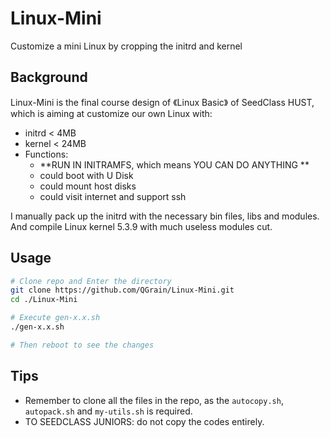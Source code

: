 # Linux-Mini
Customize a mini Linux by cropping the initrd and kernel

## Background

Linux-Mini is the final course design of 《Linux Basic》 of SeedClass HUST, which is aiming at customize our own Linux with:

- initrd < 4MB
- kernel < 24MB
- Functions:
  - **RUN IN INITRAMFS, which means YOU CAN DO ANYTHING **
  - could boot with U Disk
  - could mount host disks
  - could visit internet and support ssh

I manually pack up the initrd with the necessary bin files, libs and modules. And compile Linux kernel 5.3.9 with much useless modules cut.

## Usage

```bash
# Clone repo and Enter the directory
git clone https://github.com/QGrain/Linux-Mini.git
cd ./Linux-Mini

# Execute gen-x.x.sh
./gen-x.x.sh

# Then reboot to see the changes
```

## Tips

- Remember to clone all the files in the repo, as the `autocopy.sh`, `autopack.sh` and `my-utils.sh` is required.
- TO SEEDCLASS JUNIORS: do not copy the codes entirely.